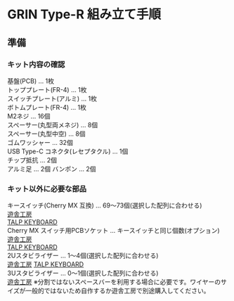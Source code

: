 # GRIN Type-R 組み立て手順
## 準備
### キット内容の確認
基盤(PCB) … 1枚  
トッププレート(FR-4) … 1枚  
スイッチプレート(アルミ) … 1枚  
ボトムプレート(FR-4) … 1枚  
M2ネジ … 16個  
スペーサー(丸型両メネジ) … 8個  
スペーサー(丸型中空) … 8個  
ゴムワッシャー … 32個  
USB Type-C コネクタ(レセプタクル) … 1個  
チップ抵抗 … 2個  
アルミ足 … 2個
バンポン … 2個  
### キット以外に必要な部品
キースイッチ(Cherry MX 互換) … 69～73個(選択した配列に合わせる)  
[遊舎工房](https://shop.yushakobo.jp/collections/all-switches)  
[TALP KEYBOARD](https://talpkeyboard.net/?category_id=59cf8860ed05e668db003f5d)  
Cherry MX スイッチ用PCBソケット … キースイッチと同じ個数(オプション)  
[遊舎工房](https://shop.yushakobo.jp/products/a01ps)  
[TALP KEYBOARD](https://talpkeyboard.net/items/5e02c5405b120c792616bcf9)  
2Uスタビライザー … 1～4個(選択した配列に合わせる)  
[遊舎工房](https://shop.yushakobo.jp/products/a0500st?variant=37665699430561)
[TALP KEYBOARD](https://talpkeyboard.net/?category_id=5f884b9b3313d216eb50558a)  
3Uスタビライザー … 0～1個(選択した配列に合わせる)  
[遊舎工房](https://shop.yushakobo.jp/products/a0500st?variant=40429698678945)
※分割ではないスペースバーを利用する場合に必要です。ワイヤーのサイズが一般的ではないため自作するか遊舎工房で別途購入してください。  

